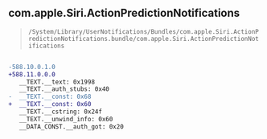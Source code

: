 ## com.apple.Siri.ActionPredictionNotifications

> `/System/Library/UserNotifications/Bundles/com.apple.Siri.ActionPredictionNotifications.bundle/com.apple.Siri.ActionPredictionNotifications`

```diff

-588.10.0.1.0
+588.11.0.0.0
   __TEXT.__text: 0x1998
   __TEXT.__auth_stubs: 0x40
-  __TEXT.__const: 0x68
+  __TEXT.__const: 0x60
   __TEXT.__cstring: 0x24f
   __TEXT.__unwind_info: 0x60
   __DATA_CONST.__auth_got: 0x20

```
